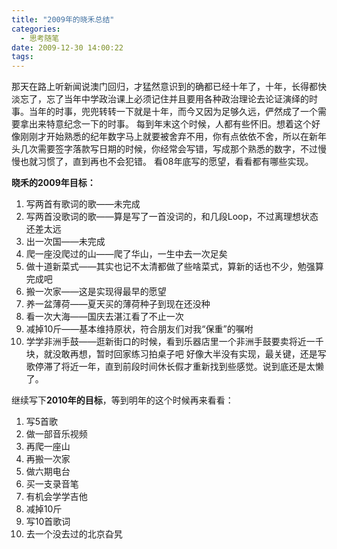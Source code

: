 ```yaml
---
title: "2009年的晓禾总结"
categories:
  - 思考随笔
date: 2009-12-30 14:00:22
tags:
---
```


那天在路上听新闻说澳门回归，才猛然意识到的确都已经十年了，十年，长得都快淡忘了，忘了当年中学政治课上必须记住并且要用各种政治理论去论证演绎的时事。当年的时事，兜兜转转一下就是十年，而今又因为足够久远，俨然成了一个需要拿出来特意纪念一下的时事。 每到年末这个时候，人都有些怀旧。想着这个好像刚刚才开始熟悉的纪年数字马上就要被舍弃不用，你有点依依不舍，所以在新年头几次需要签字落款写日期的时候，你经常会写错，写成那个熟悉的数字，不过慢慢也就习惯了，直到再也不会犯错。 看08年底写的愿望，看看都有哪些实现。 

**晓禾的2009年目标：** 
1. 写两首有歌词的歌——未完成 
2. 写两首没歌词的歌——算是写了一首没词的，和几段Loop，不过离理想状态还差太远 
3. 出一次国——未完成 
4. 爬一座没爬过的山——爬了华山，一生中去一次足矣 
5. 做十道新菜式——其实也记不太清都做了些啥菜式，算新的话也不少，勉强算完成吧 
6. 搬一次家——这是实现得最早的愿望 
7. 养一盆薄荷——夏天买的薄荷种子到现在还没种 
8. 看一次大海——国庆去湛江看了不止一次 
9. 减掉10斤——基本维持原状，符合朋友们对我“保重”的嘱咐 
10. 学学非洲手鼓——逛新街口的时候，看到乐器店里一个非洲手鼓要卖将近一千块，就没敢再想，暂时回家练习拍桌子吧 好像大半没有实现，最关键，还是写歌停滞了将近一年，直到前段时间休长假才重新找到些感觉。说到底还是太懒了。 

继续写下**2010年的目标**，等到明年的这个时候再来看看： 
1. 写5首歌 
2. 做一部音乐视频 
3. 再爬一座山 
4. 再搬一次家 
5. 做六期电台 
6. 买一支录音笔 
7. 有机会学学吉他 
8. 减掉10斤 
9. 写10首歌词 
10. 去一个没去过的北京旮旯